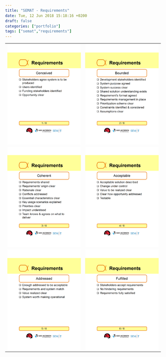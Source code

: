 ```yaml
---
title: "SEMAT - Requirements"
date: Tue, 12 Jun 2018 15:18:16 +0200
draft: false
categories: ["portfolio"]
tags: ["semat","requirements"]
---
```

|              | |
:-------------------------:|:-------------------------:
![](/images/3.01_Requirements_Conceived_pcard.png)  |![](/images/3.02_Requirements_Bounded_pcard.png)
![](/images/3.03_Requirements_Coherent_pcard.png)  |![](/images/3.04_Requirements_Acceptable_pcard.png)
![](/images/3.05_Requirements_Addressed_pcard.png)  |![](/images/3.06_Requirements_Fulfilled_pcard.png) 
